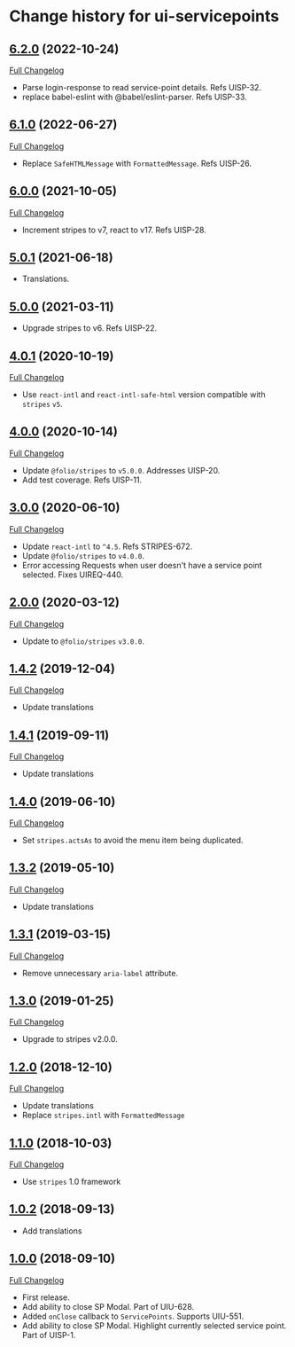 # Change history for ui-servicepoints

## [6.2.0](https://github.com/folio-org/ui-servicepoints/tree/v6.2.0) (2022-10-24)
[Full Changelog](https://github.com/folio-org/ui-servicepoints/compare/v6.1.0...v6.2.0)

* Parse login-response to read service-point details. Refs UISP-32.
* replace babel-eslint with @babel/eslint-parser. Refs UISP-33.

## [6.1.0](https://github.com/folio-org/ui-servicepoints/tree/v6.1.0) (2022-06-27)
[Full Changelog](https://github.com/folio-org/ui-servicepoints/compare/v6.0.0...v6.1.0)

* Replace `SafeHTMLMessage` with `FormattedMessage`. Refs UISP-26.

## [6.0.0](https://github.com/folio-org/ui-servicepoints/tree/v6.0.0) (2021-10-05)
[Full Changelog](https://github.com/folio-org/ui-servicepoints/compare/v5.0.1...v6.0.0)

* Increment stripes to v7, react to v17. Refs UISP-28.

## [5.0.1](https://github.com/folio-org/ui-servicepoints/tree/v5.0.1) (2021-06-18)

* Translations.

## [5.0.0](https://github.com/folio-org/ui-servicepoints/tree/v5.0.0) (2021-03-11)

* Upgrade stripes to v6. Refs UISP-22.

## [4.0.1](https://github.com/folio-org/ui-servicepoints/tree/v4.0.1) (2020-10-19)
[Full Changelog](https://github.com/folio-org/ui-servicepoints/compare/v4.0.0...v4.0.1)

* Use `react-intl` and `react-intl-safe-html` version compatible with `stripes` `v5`.

## [4.0.0](https://github.com/folio-org/ui-servicepoints/tree/v4.0.0) (2020-10-14)
[Full Changelog](https://github.com/folio-org/ui-servicepoints/compare/v3.0.0...v4.0.0)

* Update `@folio/stripes` to `v5.0.0`. Addresses UISP-20.
* Add test coverage. Refs UISP-11.

## [3.0.0](https://github.com/folio-org/ui-servicepoints/tree/v3.0.0) (2020-06-10)
[Full Changelog](https://github.com/folio-org/ui-servicepoints/compare/v2.0.0...v3.0.0)

* Update `react-intl` to `^4.5`. Refs STRIPES-672.
* Update `@folio/stripes` to `v4.0.0`.
* Error accessing Requests when user doesn't have a service point selected.  Fixes UIREQ-440.

## [2.0.0](https://github.com/folio-org/ui-servicepoints/tree/v2.0.0) (2020-03-12)
[Full Changelog](https://github.com/folio-org/ui-servicepoints/compare/v1.4.2...v2.0.0)

* Update to `@folio/stripes` `v3.0.0`.

## [1.4.2](https://github.com/folio-org/ui-servicepoints/tree/v1.4.2) (2019-12-04)
[Full Changelog](https://github.com/folio-org/ui-servicepoints/compare/v1.4.1...v1.4.2)

* Update translations

## [1.4.1](https://github.com/folio-org/ui-servicepoints/tree/v1.4.1) (2019-09-11)
[Full Changelog](https://github.com/folio-org/ui-servicepoints/compare/v1.4.0...v1.4.1)

* Update translations

## [1.4.0](https://github.com/folio-org/ui-servicepoints/tree/v1.4.0) (2019-06-10)
[Full Changelog](https://github.com/folio-org/ui-servicepoints/compare/v1.3.2...v1.4.0)

* Set `stripes.actsAs` to avoid the menu item being duplicated.

## [1.3.2](https://github.com/folio-org/ui-servicepoints/tree/v1.3.2) (2019-05-10)
[Full Changelog](https://github.com/folio-org/ui-servicepoints/compare/v1.3.1...v1.3.2)

* Update translations

## [1.3.1](https://github.com/folio-org/ui-servicepoints/tree/v1.3.1) (2019-03-15)
[Full Changelog](https://github.com/folio-org/ui-servicepoints/compare/v1.3.0...v1.3.1)

* Remove unnecessary `aria-label` attribute.

## [1.3.0](https://github.com/folio-org/ui-servicepoints/tree/v1.3.0) (2019-01-25)
[Full Changelog](https://github.com/folio-org/ui-servicepoints/compare/v1.2.0...v1.3.0)

* Upgrade to stripes v2.0.0.

## [1.2.0](https://github.com/folio-org/ui-servicepoints/tree/v1.2.0) (2018-12-10)
[Full Changelog](https://github.com/folio-org/ui-servicepoints/compare/v1.1.0...v1.2.0)

* Update translations
* Replace `stripes.intl` with `FormattedMessage`

## [1.1.0](https://github.com/folio-org/ui-servicepoints/tree/v1.1.0) (2018-10-03)
[Full Changelog](https://github.com/folio-org/ui-servicepoints/compare/v1.0.0...v1.1.0)

* Use `stripes` 1.0 framework

## [1.0.2](https://github.com/folio-org/ui-servicepoints/tree/v1.0.2) (2018-09-13)

* Add translations

## [1.0.0](https://github.com/folio-org/ui-servicepoints/tree/v1.0.0) (2018-09-10)
[Full Changelog](https://github.com/folio-org/ui-servicepoints/compare/v1.0.0...v1.0.0)

* First release.
* Add ability to close SP Modal. Part of UIU-628.
* Added `onClose` callback to `ServicePoints`. Supports UIU-551.
* Add ability to close SP Modal. Highlight currently selected service point. Part of UISP-1.

